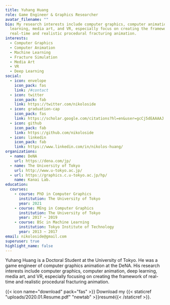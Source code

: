 ```yaml
---
title: Yuhang Huang
role: Game Engineer & Graphics Researcher
avatar_filename: ""
bio: My research interests include computer graphics, computer animation, deep
  learning, media art, and VR, especially focus on creating the framework of
  real-time and realistic procedural fracturing animation.
interests:
  - Computer Graphics
  - Computer Animation
  - Machine Learning
  - Fracture Simulation
  - Media Art
  - VR
  - Deep Learning
social:
  - icon: envelope
    icon_pack: fas
    link: /#contact
  - icon: twitter
    icon_pack: fab
    link: https://twitter.com/nikoloside
  - icon: graduation-cap
    icon_pack: fas
    link: https://scholar.google.com/citations?hl=en&user=gcCj5dEAAAAJ
  - icon: github
    icon_pack: fab
    link: https://github.com/nikoloside
  - icon: linkedin
    icon_pack: fab
    link: https://www.linkedin.com/in/nikolos-huang/
organizations:
  - name: DeNA
    url: https://dena.com/jp/
  - name: The University of Tokyo
    url: http://www.u-tokyo.ac.jp/
  - url: https://graphics.c.u-tokyo.ac.jp/hp/
    name: Kanai Lab.
education:
  courses:
    - course: PhD in Computer Graphics
      institution: The University of Tokyo
      year: 2021
    - course: MEng in Computer Graphics
      institution: The University of Tokyo
      year: 2017 ~ 2019
    - course: BSc in Machine Learning
      institution: Tokyo Institute of Technology
      year: 2013 ~ 2017
email: nikoloside@gmail.com
superuser: true
highlight_name: false
---
```

Yuhang Huang is a Doctoral Student at the University of Tokyo. He was a game engineer of computer graphics animation at the DeNA. His research interests include computer graphics, computer animation, deep learning, media art, and VR, especially focusing on creating the framework of real-time and realistic procedural fracturing animation.

{{< icon name="download" pack="fas" >}} Download my {{< staticref "uploads/2020.01.Resume.pdf" "newtab" >}}resumé{{< /staticref >}}.